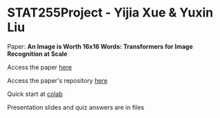 # STAT255Project - Yijia Xue & Yuxin Liu

Paper: **An Image is Worth 16x16 Words: Transformers for Image Recognition at Scale**

Access the paper [here](https://arxiv.org/abs/2010.11929)

Access the paper's repository [here](https://github.com/google-research/vision_transformer)

Quick start at [colab](https://colab.research.google.com/github/google-research/vision_transformer/blob/main/vit_jax.ipynb#scrollTo=rL0jQRBCgeJA)

Presentation slides and quiz answers are in files
